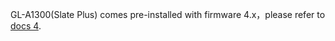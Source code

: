 GL-A1300(Slate Plus) comes pre-installed with firmware 4.x，please refer to [docs 4](https://docs.gl-inet.com/en/4/user_guide/gl-a1300/hardware_info/).